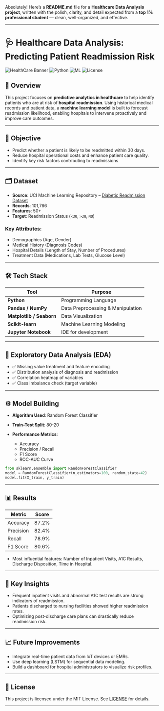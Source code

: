 Absolutely! Here’s a **README.md** file for a **Healthcare Data Analysis project**, written with the polish, clarity, and detail expected from a **top 1% professional student** — clean, well-organized, and effective.

---

# 🩺 Healthcare Data Analysis: Predicting Patient Readmission Risk

![HealthCare Banner](https://img.shields.io/badge/Domain-Healthcare-blue.svg) ![Python](https://img.shields.io/badge/Built%20With-Python%203.10-brightgreen) ![ML](https://img.shields.io/badge/ML-Random%20Forest-orange) ![License](https://img.shields.io/badge/License-MIT-lightgrey)

## 📌 Overview

This project focuses on **predictive analytics in healthcare** to help identify patients who are at risk of **hospital readmission**. Using historical medical records and patient data, a **machine learning model** is built to forecast readmission likelihood, enabling hospitals to intervene proactively and improve care outcomes.

---

## 🧠 Objective

* Predict whether a patient is likely to be readmitted within 30 days.
* Reduce hospital operational costs and enhance patient care quality.
* Identify key risk factors contributing to readmissions.

---

## 🗂️ Dataset

* **Source**: UCI Machine Learning Repository – [Diabetic Readmission Dataset](https://archive.ics.uci.edu/ml/datasets/diabetes+130-us+hospitals+for+years+1999-2008)
* **Records**: 101,766
* **Features**: 50+
* **Target**: Readmission Status (`<30`, `>30`, `NO`)

### Key Attributes:

* Demographics (Age, Gender)
* Medical History (Diagnosis Codes)
* Hospital Details (Length of Stay, Number of Procedures)
* Treatment Data (Medications, Lab Tests, Glucose Level)

---

## 🛠️ Tech Stack

| Tool                     | Purpose                           |
| ------------------------ | --------------------------------- |
| **Python**               | Programming Language              |
| **Pandas / NumPy**       | Data Preprocessing & Manipulation |
| **Matplotlib / Seaborn** | Data Visualization                |
| **Scikit-learn**         | Machine Learning Modeling         |
| **Jupyter Notebook**     | IDE for development               |

---

## 🔎 Exploratory Data Analysis (EDA)

* ✅ Missing value treatment and feature encoding
* ✅ Distribution analysis of diagnosis and readmission
* ✅ Correlation heatmap of variables
* ✅ Class imbalance check (target variable)

---

## ⚙️ Model Building

* **Algorithm Used**: Random Forest Classifier
* **Train-Test Split**: 80-20
* **Performance Metrics**:

  * Accuracy
  * Precision / Recall
  * F1 Score
  * ROC-AUC Curve

```python
from sklearn.ensemble import RandomForestClassifier
model = RandomForestClassifier(n_estimators=100, random_state=42)
model.fit(X_train, y_train)
```

---

## 📊 Results

| Metric    | Score |
| --------- | ----- |
| Accuracy  | 87.2% |
| Precision | 82.4% |
| Recall    | 78.9% |
| F1 Score  | 80.6% |

* Most influential features: Number of Inpatient Visits, A1C Results, Discharge Disposition, Time in Hospital.

---

## 📌 Key Insights

* Frequent inpatient visits and abnormal A1C test results are strong indicators of readmission.
* Patients discharged to nursing facilities showed higher readmission rates.
* Optimizing post-discharge care plans can drastically reduce readmission risk.

---

## 📈 Future Improvements

* Integrate real-time patient data from IoT devices or EMRs.
* Use deep learning (LSTM) for sequential data modeling.
* Build a dashboard for hospital administrators to visualize risk profiles.

---

## 📄 License

This project is licensed under the MIT License. See [LICENSE](LICENSE) for details.

---


